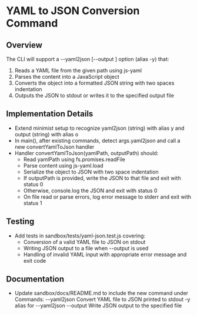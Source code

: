# YAML to JSON Conversion Command

## Overview

The CLI will support a --yaml2json <yamlPath> [--output <outputPath>] option (alias -y) that:

1. Reads a YAML file from the given path using js-yaml
2. Parses the content into a JavaScript object
3. Converts the object into a formatted JSON string with two spaces indentation
4. Outputs the JSON to stdout or writes it to the specified output file

## Implementation Details

- Extend minimist setup to recognize yaml2json (string) with alias y and output (string) with alias o
- In main(), after existing commands, detect args.yaml2json and call a new convertYamlToJson handler
- Handler convertYamlToJson(yamlPath, outputPath) should:
  - Read yamlPath using fs.promises.readFile
  - Parse content using js-yaml.load
  - Serialize the object to JSON with two space indentation
  - If outputPath is provided, write the JSON to that file and exit with status 0
  - Otherwise, console.log the JSON and exit with status 0
  - On file read or parse errors, log error message to stderr and exit with status 1

## Testing

- Add tests in sandbox/tests/yaml-json.test.js covering:
  - Conversion of a valid YAML file to JSON on stdout
  - Writing JSON output to a file when --output is used
  - Handling of invalid YAML input with appropriate error message and exit code

## Documentation

- Update sandbox/docs/README.md to include the new command under Commands:
  --yaml2json <yaml> Convert YAML file to JSON printed to stdout
  -y <yaml> alias for --yaml2json
  --output <file> Write JSON output to the specified file